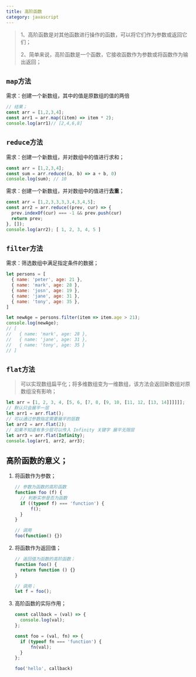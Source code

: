 ```yaml
---
title: 高阶函数
category: javascript
---
```


> 1、高阶函数是对其他函数进行操作的函数，可以将它们作为参数或返回它们；
>
> 2、简单来说，高阶函数是一个函数，它接收函数作为参数或将函数作为输出返回；

## `map方法`

需求：创建一个新数组，其中的值是原数组的值的两倍

```javaScript
// 结果；
const arr = [1,2,3,4];
const arr1 = arr.map((item) => item * 2);
console.log(arr1)// [2,4,6,8]
```

## `reduce方法`

需求：创建一个新数组，并对数组中的值进行求和；

```javaScript
const arr = [1,2,3,4];
const sum = arr.reduce((a, b) => a + b, 0)
console.log(sum); // 10
```

需求：创建一个新数组，并对数组中的值进行**去重**；

```javaScript
const arr = [1,2,3,3,3,3,4,3,4,5];
const arr2 = arr.reduce((prev, cur) => {
  prev.indexOf(cur) === -1 && prev.push(cur)
  return prev;
}, []);
console.log(arr2); [ 1, 2, 3, 4, 5 ]
```

## `filter方法`

需求：筛选数组中满足指定条件的数据；

```javaScript
let persons = [
  { name: 'peter', age: 21 },
  { name: 'mark', age: 28 },
  { name: 'josn', age: 19 },
  { name: 'jane', age: 31 },
  { name: 'tony', age: 35 },
]

let newAge = persons.filter(item => item.age > 21);
console.log(newAge);
// [
//   { name: 'mark', age: 28 },
//   { name: 'jane', age: 31 },
//   { name: 'tony', age: 35 }
// ]
```

## `flat方法`

> 可以实现数组扁平化；将多维数组变为一维数组，该方法会返回新数组对原数组没有影响；

```javaScript
let arr = [1, 2, 3, 4, [5, 6, [7, 8, [9, 10, [11, 12, [13, 14]]]]]];
// 默认只会展平一层
let arr1 = arr.flat();
// 可以通过参数指定需要展平的层数
let arr2 = arr.flat(2);
// 如果不知道有多少层可以传入 Infinity 关键字 展平无限层
let arr3 = arr.flat(Infinity);
console.log(arr1, arr2, arr3);
```

## 高阶函数的意义；

1. 将函数作为参数；

   ```javaScript
   // 参数为函数的高阶函数
   function foo (f) {
     // 判断实参是否为函数
     if ((typeof f) === 'function') {
         f();
     }
   }
   
   // 调用
   foo(function() {})
   ```

2. 将函数作为返回值；

   ```javaScript
   // 返回值为函数的高阶函数；
   function foo() {
     return function () {}
   }
   
   // 调用；
   let f = foo();
   ```

3. 高阶函数的实际作用；

   ```javaScript
   const callback = (val) => {
     console.log(val);
   };
   
   const foo = (val, fn) => {
     if (typeof fn === 'function') {
         fn(val);
     }
   };
   
   foo('hello', callback)
   ```

